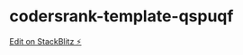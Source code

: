 # codersrank-template-qspuqf

[Edit on StackBlitz ⚡️](https://stackblitz.com/edit/codersrank-template-qspuqf)